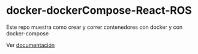 # docker-dockerCompose-React-ROS
Este repo muestra como crear y correr contenedores con docker  y con docker-compose 

Ver [documentación](https://docs.google.com/document/d/1yVmqDSveD6IZ8WY3bVawieGccex_Xs4tXrsISrz7zvc/edit)
